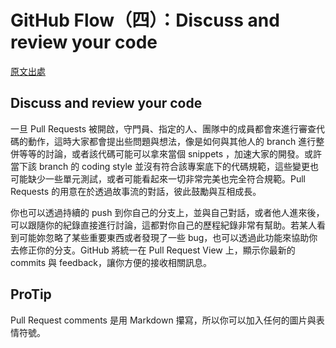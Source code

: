 # GitHub Flow（四）：Discuss and review your code

[原文出處](https://guides.github.com/introduction/flow/)

## Discuss and review your code
一旦 Pull Requests 被開啟，守門員、指定的人、團隊中的成員都會來進行審查代碼的動作，這時大家都會提出些問題與想法，像是如何與其他人的 branch 進行整併等等的討論，或者該代碼可能可以拿來當個 snippets ，加速大家的開發。或許當下該 branch 的 coding style 並沒有符合該專案底下的代碼規範，這些變更也可能缺少一些單元測試，或者可能看起來一切非常完美也完全符合規範。Pull Requests 的用意在於透過故事流的對話，彼此鼓勵與互相成長。

你也可以透過持續的 push 到你自己的分支上，並與自己對話，或者他人進來後，可以跟隨你的紀錄直接進行討論，這都對你自己的歷程紀錄非常有幫助。若某人看到可能妳忽略了某些重要東西或者發現了一些 bug，也可以透過此功能來協助你去修正你的分支。GitHub 將統一在 Pull Request View 上，顯示你最新的 commits 與 feedback，讓你方便的接收相關訊息。

## ProTip

Pull Request comments 是用 Markdown 攥寫，所以你可以加入任何的圖片與表情符號。
